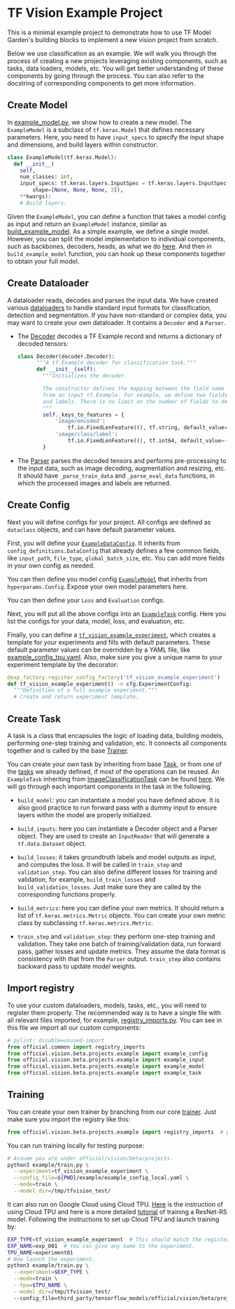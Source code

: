 # TF Vision Example Project

This is a minimal example project to demonstrate how to use TF Model Garden's
building blocks to implement a new vision project from scratch.

Below we use classification as an example. We will walk you through the process
of creating a new projects leveraging existing components, such as tasks, data
loaders, models, etc. You will get better understanding of these components by
going through the process. You can also refer to the docstring of corresponding
components to get more information.

## Create Model

In
[example_model.py](example_model.py),
we show how to create a new model. The `ExampleModel` is a subclass of
`tf.keras.Model` that defines necessary parameters. Here, you need to have
`input_specs` to specify the input shape and dimensions, and build layers within
constructor:

```python
class ExampleModel(tf.keras.Model):
  def __init__(
    self,
    num_classes: int,
    input_specs: tf.keras.layers.InputSpec = tf.keras.layers.InputSpec(
        shape=[None, None, None, 3]),
    **kwargs):
    # Build layers.
```

Given the `ExampleModel`, you can define a function that takes a model config as
input and return an `ExampleModel` instance, similar as
[build_example_model](example_model.py#L80).
As a simple example, we define a single model. However, you can split the model
implementation to individual components, such as backbones, decoders, heads, as
what we do
[here](https://github.com/tensorflow/models/blob/master/official/vision/beta/modeling).
And then in `build_example_model` function, you can hook up these components
together to obtain your full model.

## Create Dataloader

A dataloader reads, decodes and parses the input data. We have created various
[dataloaders](https://github.com/tensorflow/models/blob/master/official/vision/beta/dataloaders)
to handle standard input formats for classification, detection and segmentation.
If you have non-standard or complex data, you may want to create your own
dataloader. It contains a `Decoder` and a `Parser`.

-   The
    [Decoder](example_input.py#L33)
    decodes a TF Example record and returns a dictionary of decoded tensors:

    ```python
    class Decoder(decoder.Decoder):
          """A tf.Example decoder for classification task."""
          def __init__(self):
            """Initializes the decoder.

            The constructor defines the mapping between the field name and the value
            from an input tf.Example. For example, we define two fields for image bytes
            and labels. There is no limit on the number of fields to decode.
            """
            self._keys_to_features = {
                'image/encoded':
                    tf.io.FixedLenFeature((), tf.string, default_value=''),
                'image/class/label':
                    tf.io.FixedLenFeature((), tf.int64, default_value=-1)
            }
    ```

-   The
    [Parser](example_input.py#L68)
    parses the decoded tensors and performs pre-processing to the input data,
    such as image decoding, augmentation and resizing, etc. It should have
    `_parse_train_data` and `_parse_eval_data` functions, in which the processed
    images and labels are returned.

## Create Config

Next you will define configs for your project. All configs are defined as
`dataclass` objects, and can have default parameter values.

First, you will define your
[`ExampleDataConfig`](example_config.py#L27).
It inherits from `config_definitions.DataConfig` that already defines a few
common fields, like `input_path`, `file_type`, `global_batch_size`, etc. You can
add more fields in your own config as needed.

You can then define you model config
[`ExampleModel`](example_config.py#L39)
that inherits from `hyperparams.Config`. Expose your own model parameters here.

You can then define your `Loss` and `Evaluation` configs.

Next, you will put all the above configs into an
[`ExampleTask`](example_config.py#L56)
config. Here you list the configs for your data, model, loss, and evaluation,
etc.

Finally, you can define a
[`tf_vision_example_experiment`](example_config.py#L66),
which creates a template for your experiments and fills with default parameters.
These default parameter values can be overridden by a YAML file, like
[example_config_tpu.yaml](example_config_tpu.yaml).
Also, make sure you give a unique name to your experiment template by the
decorator:

```python
@exp_factory.register_config_factory('tf_vision_example_experiment')
def tf_vision_example_experiment() -> cfg.ExperimentConfig:
  """Definition of a full example experiment."""
  # Create and return experiment template.
```

## Create Task

A task is a class that encapsules the logic of loading data, building models,
performing one-step training and validation, etc. It connects all components
together and is called by the base
[Trainer](https://github.com/tensorflow/models/blob/master/official/core/base_trainer.py).

You can create your own task by inheriting from base
[Task](https://github.com/tensorflow/models/blob/master/official/core/base_task.py),
or from one of the
[tasks](https://github.com/tensorflow/models/blob/master/official/vision/beta/tasks/)
we already defined, if most of the operations can be reused. An `ExampleTask`
inheriting from
[ImageClassificationTask](https://github.com/tensorflow/models/blob/master/official/vision/beta/tasks/image_classification.py#L32)
can be found
[here](example_task.py).
We will go through each important components in the task in the following.

-   `build_model`: you can instantiate a model you have defined above. It is
    also good practice to run forward pass with a dummy input to ensure layers
    within the model are properly initialized.

-   `build_inputs`: here you can instantiate a Decoder object and a Parser
    object. They are used to create an `InputReader` that will generate a
    `tf.data.Dataset` object.

-   `build_losses`: it takes groundtruth labels and model outputs as input, and
    computes the loss. It will be called in `train_step` and `validation_step`.
    You can also define different losses for training and validation, for
    example, `build_train_losses` and `build_validation_losses`. Just make sure
    they are called by the corresponding functions properly.

-   `build_metrics`: here you can define your own metrics. It should return a
    list of `tf.keras.metrics.Metric` objects. You can create your own metric
    class by subclassing `tf.keras.metrics.Metric`.

-   `train_step` and `validation_step`: they perform one-step training and
    validation. They take one batch of training/validation data, run forward
    pass, gather losses and update metrics. They assume the data format is
    consistency with that from the `Parser` output. `train_step` also contains
    backward pass to update model weights.

## Import registry

To use your custom dataloaders, models, tasks, etc., you will need to register
them properly. The recommended way is to have a single file with all relevant
files imported, for example,
[registry_imports.py](registry_imports.py).
You can see in this file we import all our custom components:

```python
# pylint: disable=unused-import
from official.common import registry_imports
from official.vision.beta.projects.example import example_config
from official.vision.beta.projects.example import example_input
from official.vision.beta.projects.example import example_model
from official.vision.beta.projects.example import example_task
```

## Training

You can create your own trainer by branching from our core
[trainer](https://github.com/tensorflow/models/blob/master/official/vision/beta/train.py).
Just make sure you import the registry like this:

```python
from official.vision.beta.projects.example import registry_imports  # pylint: disable=unused-import
```

You can run training locally for testing purpose:

```bash
# Assume you are under official/vision/beta/projects.
python3 example/train.py \
  --experiment=tf_vision_example_experiment \
  --config_file=${PWD}/example/example_config_local.yaml \
  --mode=train \
  --model_dir=/tmp/tfvision_test/
```

It can also run on Google Cloud using Cloud TPU.
[Here](https://cloud.google.com/tpu/docs/how-to) is the instruction of using
Cloud TPU and here is a more detailed
[tutorial](https://cloud.google.com/tpu/docs/tutorials/resnet-rs-2.x) of
training a ResNet-RS model. Following the instructions to set up Cloud TPU and
launch training by:

```bash
EXP_TYPE=tf_vision_example_experiment  # This should match the registered name of your experiment template.
EXP_NAME=exp_001  # You can give any name to the experiment.
TPU_NAME=experiment01
# Now launch the experiment.
python3 example/train.py \
  --experiment=$EXP_TYPE \
  --mode=train \
  --tpu=$TPU_NAME \
  --model_dir=/tmp/tfvision_test/
  --config_file=third_party/tensorflow_models/official/vision/beta/projects/example/example_config_tpu.yaml
```
